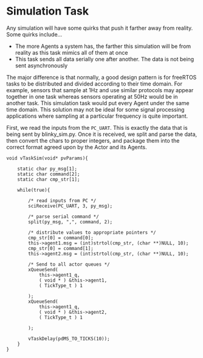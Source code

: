 # Simulation Task

Any simulation will have some quirks that push it farther away from reality. Some quirks include...
* The more Agents a system has, the farther this simulation will be from reality as this task mimics all of them at once
*  This task sends all data serially one after another. The data is not being sent asynchronously

The major difference is that normally, a good design pattern is for freeRTOS tasks to be distributed and divided according to their time domain. For example, sensors that sample at 1Hz and use similar protocols may appear together in one task whereas sensors operating at 50Hz would be in another task. This simulation task would put every Agent under the same time domain. This solution may not be ideal for some signal processing applications where sampling at a particular frequency is quite important. 

First, we read the inputs from the ```PC_UART```. This is exactly the data that is being sent by blinky_sim.py. Once it is received, we split and parse the data, then convert the chars to proper integers, and package them into the correct format agreed upon by the Actor and its Agents. 

```
void vTaskSim(void* pvParams){

    static char py_msg[1];
    static char command[2];
    static char cmp_str[1];

    while(true){

        /* read inputs from PC */
        sciReceive(PC_UART, 3, py_msg);

        /* parse serial command */
        split(py_msg, ",", command, 2);

        /* distribute values to appropriate pointers */
        cmp_str[0] = command[0];
        this->agent1.msg = (int)strtol(cmp_str, (char **)NULL, 10);
        cmp_str[0] = command[1];
        this->agent2.msg = (int)strtol(cmp_str, (char **)NULL, 10);

        /* Send to all actor queues */
        xQueueSend(
            this->agent1_q,
            ( void * ) &this->agent1,
            ( TickType_t ) 1

        );
        xQueueSend(
            this->agent1_q,
            ( void * ) &this->agent2,
            ( TickType_t ) 1

        );

        vTaskDelay(pdMS_TO_TICKS(10));
    }
}
```